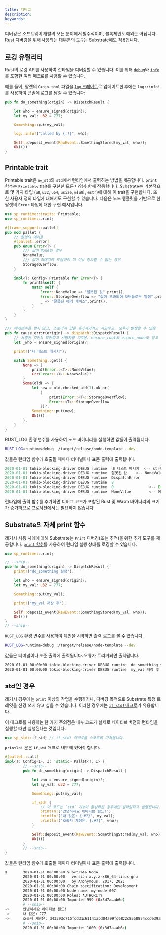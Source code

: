 ```yaml
---
title: 디버그
description:
keywords:
---
```


디버깅은 소프트웨어 개발의 모든 분야에서 필수적이며, 블록체인도 예외는 아닙니다. Rust 디버깅을 위해 사용되는 대부분의 도구는 Substrate에도 적용됩니다.

## 로깅 유틸리티

Rust의 로깅 API를 사용하여 런타임을 디버깅할 수 있습니다. 이를 위해 [`debug`](https://docs.rs/log/0.4.14/log/macro.debug.html)와 [`info`](https://docs.rs/log/0.4.14/log/macro.info.html)를 포함한 여러 매크로를 사용할 수 있습니다.

예를 들어, 팔렛의 `Cargo.toml` 파일을 [`log` 크레이트](https://crates.io/crates/log)로 업데이트한 후에는 `log::info!`를 사용하여 콘솔에 로그를 남길 수 있습니다:<!-- markdown-link-check-disable-line -->

```rust
pub fn do_something(origin) -> DispatchResult {

	let who = ensure_signed(origin)?;
	let my_val: u32 = 777;

	Something::put(my_val);

	log::info!("called by {:?}", who);

	Self::deposit_event(RawEvent::SomethingStored(my_val, who));
	Ok(())
}
```

## Printable trait

Printable trait은 `no_std`와 `std`에서 런타임에서 출력하는 방법을 제공합니다. `print` 함수는 [`Printable` trait](https://paritytech.github.io/substrate/master/sp_runtime/traits/trait.Printable.html)를 구현한 모든 타입과 함께 작동합니다. Substrate는 기본적으로 몇 가지 타입 (`u8`, `u32`, `u64`, `usize`, `&[u8]`, `&str`)에 대해 이 trait을 구현합니다. 또한 사용자 정의 타입에 대해서도 구현할 수 있습니다. 다음은 노드 템플릿을 기반으로 한 팔렛의 `Error` 타입에 대한 구현 예시입니다.

```rust
use sp_runtime::traits::Printable;
use sp_runtime::print;
```

```rust
#[frame_support::pallet]
pub mod pallet {
	// 팔렛의 에러들
	#[pallet::error]
	pub enum Error<T> {
		/// 값이 None인 경우
		NoneValue,
		/// 값이 최대치에 도달하여 더 이상 증가할 수 없는 경우
		StorageOverflow,
	}

	impl<T: Config> Printable for Error<T> {
		fn print(&self) {
			match self {
				Error::NoneValue => "잘못된 값".print(),
				Error::StorageOverflow => "값이 초과되어 오버플로우 발생".print(),
				_ => "잘못된 에러 케이스".print(),
			}
		}
	}
}
```

```rust
/// 매개변수를 받지 않고, 스토리지 값을 증가시키려고 시도하고, 오류가 발생할 수 있음
pub fn cause_error(origin) -> dispatch::DispatchResult {
	// 서명된 것인지 확인하고 서명자를 가져옴. ensure_root와 ensure_none도 참고
	let _who = ensure_signed(origin)?;

	print!("내 테스트 메시지");

	match Something::get() {
		None => {
			print(Error::<T>::NoneValue);
			Err(Error::<T>::NoneValue)?
		}
		Some(old) => {
			let new = old.checked_add(1).ok_or(
				{
					print(Error::<T>::StorageOverflow);
					Error::<T>::StorageOverflow
				})?;
			Something::put(new);
			Ok(())
		},
	}
}
```

RUST_LOG 환경 변수를 사용하여 노드 바이너리를 실행하면 값들이 출력됩니다.

```sh
RUST_LOG=runtime=debug ./target/release/node-template --dev
```

값들은 런타임 함수가 호출될 때마다 터미널이나 표준 출력에 출력됩니다.

```rust
2020-01-01 tokio-blocking-driver DEBUG runtime  내 테스트 메시지  <-- str은 기본적으로 Printable을 구현합니다
2020-01-01 tokio-blocking-driver DEBUG runtime  잘못된 값    <-- NoneValue의 사용자 정의 문자열
2020-01-01 tokio-blocking-driver DEBUG runtime  DispatchError
2020-01-01 tokio-blocking-driver DEBUG runtime  8
2020-01-01 tokio-blocking-driver DEBUG runtime  0                <-- Error enum 정의에서의 인덱스 값
2020-01-01 tokio-blocking-driver DEBUG runtime  NoneValue        <-- 에러의 식별자 이름을 담고 있는 str
```

런타임에 출력 함수를 추가하면 디버그 코드가 포함된 Rust 및 Wasm 바이너리의 크기가 증가하므로 프로덕션에서는 필요하지 않습니다.

## Substrate의 자체 print 함수

레거시 사용 사례에 대해 Substrate는 `Print` 디버깅(또는 추적)을 위한 추가 도구를 제공합니다. [`print` 함수](https://paritytech.github.io/substrate/master/sp_runtime/fn.print.html)를 사용하여 런타임 실행 상태를 로깅할 수 있습니다.

```rust
use sp_runtime::print;

// --snip--
pub fn do_something(origin) -> DispatchResult {
	print!("do_something 실행");

	let who = ensure_signed(origin)?;
	let my_val: u32 = 777;

	Something::put(my_val);

	print!("my_val 저장 후");

	Self::deposit_event(RawEvent::SomethingStored(my_val, who));
	Ok(())
}
// --snip--
```

`RUST_LOG` 환경 변수를 사용하여 체인을 시작하면 출력 로그를 볼 수 있습니다.

```sh
RUST_LOG=runtime=debug ./target/release/node-template --dev
```

값들은 터미널이나 표준 출력에 출력됩니다. 오류가 트리거되면 출력됩니다.

```sh
2020-01-01 00:00:00 tokio-blocking-driver DEBUG runtime  do_something 실행
2020-01-01 00:00:00 tokio-blocking-driver DEBUG runtime  my_val 저장 후
```

## std인 경우

레거시 경우에는 `print` 이상의 작업을 수행하거나, 디버깅 목적으로 Substrate 특정 트레잇을 신경 쓰지 않고 싶을 수 있습니다. 이러한 경우에는 [`if_std!` 매크로](https://paritytech.github.io/substrate/master/sp_std/macro.if_std.html)가 유용합니다.

이 매크로를 사용하는 한 가지 주의점은 내부 코드가 실제로 네이티브 버전의 런타임을 실행할 때만 실행된다는 것입니다.

```rust
use sp_std::if_std; // if_std! 매크로를 스코프에 가져옵니다.
```

`println!` 문은 `if_std` 매크로 내부에 있어야 합니다.

```rust
#[pallet::call]
impl<T: Config<I>, I: 'static> Pallet<T, I> {
		// --snip--
		pub fn do_something(origin) -> DispatchResult {

			let who = ensure_signed(origin)?;
			let my_val: u32 = 777;

			Something::put(my_val);

			if_std! {
				// 이 코드는 `std` 기능이 활성화된 경우에만 컴파일되고 실행됩니다.
				println!("안녕하세요 네이티브 월드!");
				println!("내 값은: {:#?}", my_val);
				println!("호출자 계정은: {:#?}", who);
			}

			Self::deposit_event(RawEvent::SomethingStored(my_val, who));
			Ok(())
		}
		// --snip--
}
```

값들은 런타임 함수가 호출될 때마다 터미널이나 표준 출력에 출력됩니다.

```sh
$		2020-01-01 00:00:00 Substrate Node
		2020-01-01 00:00:00   version x.y.z-x86_64-linux-gnu
		2020-01-01 00:00:00   by Anonymous, 2017, 2020
		2020-01-01 00:00:00 Chain specification: Development
		2020-01-01 00:00:00 Node name: my-node-007
		2020-01-01 00:00:00 Roles: AUTHORITY
		2020-01-01 00:00:00 Imported 999 (0x3d7a…ab6e)
		# --snip--
->		안녕하세요 네이티브 월드!
->		내 값은: 777
->		호출자 계정은: d43593c715fdd31c61141abd04a99fd6822c8558854ccde39a5684e7a56da27d (5GrwvaEF...)
		# --snip--
		2020-01-01 00:00:00 Imported 1000 (0x3d7a…ab6e)

```
